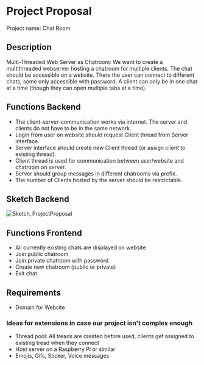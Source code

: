 # Project Proposal

Project name:
Chat Room

## Description
Multi-Threaded Web Server as Chatroom: We want to create a multithreaded webserver 
hosting a chatroom for multiple clients. The chat should be accessible on a website. 
There the user can connect to different chats, some only accessible with password.
A client can only be in one chat at a time (though they can open multiple tabs at a time).


## Functions Backend
* The client-server-communication works via internet. The server and clients do not have to be in the same network.
* Login from user on website should request Client thread from Server interface.
* Server interface should create new Client thread (or assign client to existing thread).
* Client thread is used for communication between user/website and chatroom on server.
* Server should group messages in different chatrooms via prefix.
* The number of Clients hosted by the server should be restrictable.


## Sketch Backend
![Sketch_ProjectProposal](Sketch_ProjectProposal.png)


## Functions Frontend
* All currently existing chats are displayed on website
* Join public chatroom 
* Join private chatroom with password
* Create new chatroom (public or private)
* Exit chat

  
## Requirements
* Domain for Website


### Ideas for extensions in case our project isn't complex enough
* Thread pool: All treads are created before used, clients get assigned to existing tread when they connect
* Host server on a Raspberry Pi or similar
* Emojis, Gifs, Sticker, Voice messages
